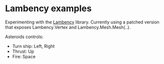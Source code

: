 Lambency examples
=================

Experimenting with the [Lambency](https://github.com/Mokosha/Lambency) library. Currently using a patched version that exposes Lambency.Vertex and Lambency.Mesh.Mesh(..). 

Asteroids controls:

* Turn ship: Left, Right
* Thrust: Up
* Fire: Space



